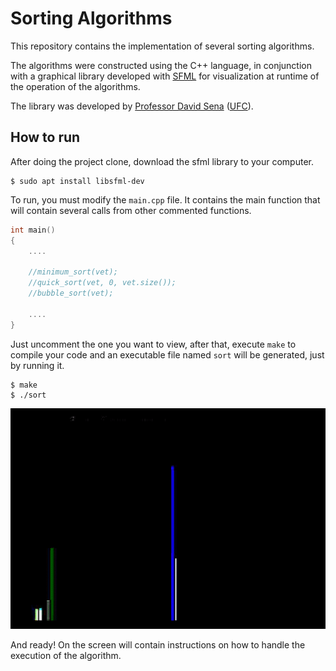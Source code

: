 # Sorting Algorithms

This repository contains the implementation of several sorting algorithms.

The algorithms were constructed using the C++ language, in conjunction with a graphical library developed with [SFML](https://www.sfml-dev.org/) for visualization at runtime of the operation of the algorithms.

The library was developed by [Professor David Sena](https://www.quixada.ufc.br/docente/david-sena-oliveira/) ([UFC](http://www.ufc.br/)).

## How to run

After doing the project clone, download the sfml library to your computer.

```shell
$ sudo apt install libsfml-dev
```

To run, you must modify the `main.cpp` file. It contains the main function that will contain several calls from other commented functions.

```c++
int main()
{
    ....

    //minimum_sort(vet);
    //quick_sort(vet, 0, vet.size());
    //bubble_sort(vet);

    ....
}
```

Just uncomment the one you want to view, after that, execute `make` to compile your code and an executable file named `sort` will be generated, just by running it.

```shell
$ make
$ ./sort
```

<p align="center">
    <img src="example.gif">
</p>

And ready! On the screen will contain instructions on how to handle the execution of the algorithm.